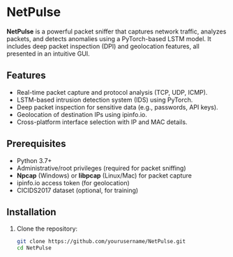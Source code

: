# NetPulse
**NetPulse** is a powerful packet sniffer that captures network traffic, analyzes packets, and detects anomalies using a PyTorch-based LSTM model. It includes deep packet inspection (DPI) and geolocation features, all presented in an intuitive GUI.
## Features
- Real-time packet capture and protocol analysis (TCP, UDP, ICMP).
- LSTM-based intrusion detection system (IDS) using PyTorch.
- Deep packet inspection for sensitive data (e.g., passwords, API keys).
- Geolocation of destination IPs using ipinfo.io.
- Cross-platform interface selection with IP and MAC details.

## Prerequisites
- Python 3.7+
- Administrative/root privileges (required for packet sniffing)
- **Npcap** (Windows) or **libpcap** (Linux/Mac) for packet capture
- ipinfo.io access token (for geolocation)
- CICIDS2017 dataset (optional, for training)

## Installation
1. Clone the repository:
   ```bash
   git clone https://github.com/yourusername/NetPulse.git
   cd NetPulse
